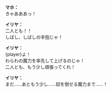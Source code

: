 # 

  
**マホ：**  
きゃあああっ！  
  
**イリヤ：**  
二人とも！！  
しばし、しばしの辛抱じゃ！  
  
**イリヤ：**  
{player}よ！  
わらわの魔力を率先して上げるのじゃ！  
二人とも、もう少し頑張ってくれ！  
  
**イリヤ：**  
まだ……あともう少し……奴を倒せる魔力まで……！  
